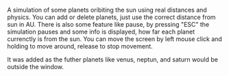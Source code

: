 A simulation of some planets oribiting the sun using real distances and physics. You can add or delete planets, just use the correct distance from sun in AU. 
There is also some feature like pause, by pressing "ESC" the simulation pauses and some info is displayed, how far each planet currenctly is from the sun. 
You can move the screen by left mouse click and holding to move around, release to stop movement.

It was added as the futher planets like venus, neptun, and saturn would be outside the window.

